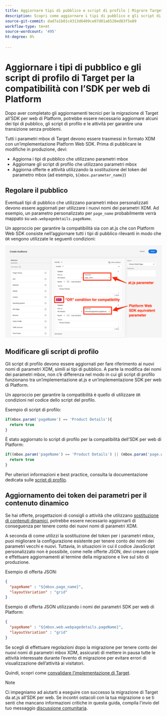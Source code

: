 ```yaml
---
title: Aggiornare tipi di pubblico e script di profilo | Migrare Target da at.js 2.x all’SDK per web
description: Scopri come aggiornare i tipi di pubblico e gli script di profilo di Adobe Target per garantire la compatibilità con Experience Platform Web SDK.
source-git-commit: dad7a1b01c4313d6409ce07d01a6520ed83f5e89
workflow-type: tm+mt
source-wordcount: '495'
ht-degree: 0%

---
```


# Aggiornare i tipi di pubblico e gli script di profilo di Target per la compatibilità con l’SDK per web di Platform

Dopo aver completato gli aggiornamenti tecnici per la migrazione di Target all’SDK per web di Platform, potrebbe essere necessario aggiornare alcuni dei tipi di pubblico, gli script di profilo e le attività per garantire una transizione senza problemi.

Tutti i parametri mbox di Target devono essere trasmessi in formato XDM con un’implementazione Platform Web SDK. Prima di pubblicare le modifiche in produzione, devi:

* Aggiorna i tipi di pubblico che utilizzano parametri mbox
* Aggiornare gli script di profilo che utilizzano parametri mbox
* Aggiorna offerte e attività utilizzando la sostituzione del token del parametro mbox (ad esempio, `${mbox.parameter_name}`)

## Regolare il pubblico

Eventuali tipi di pubblico che utilizzano parametri mbox personalizzati devono essere aggiornati per utilizzare i nuovi nomi dei parametri XDM. Ad esempio, un parametro personalizzato per `page_name` probabilmente verrà mappato su `web.webpagedetails.pageName`.

Un approccio per garantire la compatibilità sia con at.js che con Platform Web SDK consiste nell’aggiornare tutti i tipi di pubblico rilevanti in modo che `OR` vengono utilizzate le seguenti condizioni:

![Come visualizzare l’aggiornamento di un pubblico Target per la compatibilità dell’SDK per web di Platform](assets/target-audience-update.png)

## Modificare gli script di profilo

Gli script di profilo devono essere aggiornati per fare riferimento ai nuovi nomi di parametri XDM, simili ai tipi di pubblico. A parte la modifica dei nomi dei parametri mbox, non c’è differenza nel modo in cui gli script di profilo funzionano tra un’implementazione at.js e un’implementazione SDK per web di Platform.

Un approccio per garantire la compatibilità è quello di utilizzare `OR` condizioni nel codice dello script del profilo.

Esempio di script di profilo:

```Javascript
if(mbox.param('pageName') == 'Product Details'){
  return true
}
```

È stato aggiornato lo script di profilo per la compatibilità dell’SDK per web di Platform:

```Javascript
if((mbox.param('pageName') == 'Product Details') || (mbox.param('page.webpagedetails.pageName') =='Product Details')){
  return true
}
```

Per ulteriori informazioni e best practice, consulta la documentazione dedicata sulle [script di profilo](https://experienceleague.adobe.com/docs/target/using/audiences/visitor-profiles/profile-parameters.html).

## Aggiornamento dei token dei parametri per il contenuto dinamico

Se hai offerte, progettazioni di consigli o attività che utilizzano [sostituzione di contenuti dinamici](https://experienceleague.adobe.com/docs/target/using/experiences/offers/passing-profile-attributes-to-the-html-offer.html), potrebbe essere necessario aggiornarli di conseguenza per tenere conto dei nuovi nomi di parametri XDM.

A seconda di come utilizzi la sostituzione del token per i parametri mbox, puoi migliorare la configurazione esistente per tenere conto dei nomi dei parametri vecchi e nuovi. Tuttavia, in situazioni in cui il codice JavaScript personalizzato non è possibile, come nelle offerte JSON, devi creare copie e effettuare aggiornamenti al termine della migrazione e live sul sito di produzione.

Esempio di offerta JSON:

```JSON
{
  "pageName" : "${mbox.page_name}",
  "layoutVariation" : "grid"
}
```

Esempio di offerta JSON utilizzando i nomi dei parametri SDK per web di Platform:

```JSON
{
  "pageName" : "${mbox.web.webpagedetails.pageName}",
  "layoutVariation" : "grid"
}
```

Se scegli di effettuare regolazioni dopo la migrazione per tenere conto dei nuovi nomi di parametri mbox XDM, assicurati di mettere in pausa tutte le attività interessate durante l’evento di migrazione per evitare errori di visualizzazione dell’attività ai visitatori.

Quindi, scopri come [convalidare l’implementazione di Target](validate.md).

>[!NOTE]
>
>Ci impegniamo ad aiutarti a eseguire con successo la migrazione di Target da at.js all’SDK per web. Se incontri ostacoli con la tua migrazione o se ti senti che mancano informazioni critiche in questa guida, compila l&#39;invio del tuo messaggio [discussione comunitaria](https://experienceleaguecommunities.adobe.com/t5/adobe-experience-platform-launch/tutorial-discussion-implement-adobe-experience-cloud-with-web/td-p/444996).